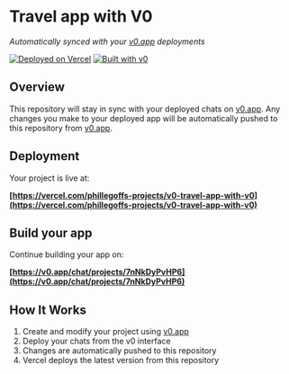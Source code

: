 # Travel app with V0

*Automatically synced with your [v0.app](https://v0.app) deployments*

[![Deployed on Vercel](https://img.shields.io/badge/Deployed%20on-Vercel-black?style=for-the-badge&logo=vercel)](https://vercel.com/phillegoffs-projects/v0-travel-app-with-v0)
[![Built with v0](https://img.shields.io/badge/Built%20with-v0.app-black?style=for-the-badge)](https://v0.app/chat/projects/7nNkDyPvHP6)

## Overview

This repository will stay in sync with your deployed chats on [v0.app](https://v0.app).
Any changes you make to your deployed app will be automatically pushed to this repository from [v0.app](https://v0.app).

## Deployment

Your project is live at:

**[https://vercel.com/phillegoffs-projects/v0-travel-app-with-v0](https://vercel.com/phillegoffs-projects/v0-travel-app-with-v0)**

## Build your app

Continue building your app on:

**[https://v0.app/chat/projects/7nNkDyPvHP6](https://v0.app/chat/projects/7nNkDyPvHP6)**

## How It Works

1. Create and modify your project using [v0.app](https://v0.app)
2. Deploy your chats from the v0 interface
3. Changes are automatically pushed to this repository
4. Vercel deploys the latest version from this repository
